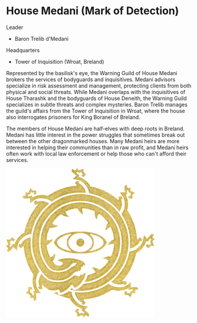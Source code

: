 # House Medani (Mark of Detection)

Leader

- Baron Trelib d'Medani

Headquarters

- Tower of Inquisition (Wroat, Breland)

Represented by the basilisk's eye, the Warning Guild of House Medani brokers the services of bodyguards and inquisitives. Medani advisors specialize in risk assessment and management, protecting clients from both physical and social threats. While Medani overlaps with the inquisitives of House Tharashk and the bodyguards of House Deneith, the Warning Guild specializes in subtle threats and complex mysteries. Baron Trelib manages the guild's affairs from the Tower of Inquisition in Wroat, where the house also interrogates prisoners for King Boranel of Breland.

The members of House Medani are half-elves with deep roots in Breland. Medani has little interest in the power struggles that sometimes break out between the other dragonmarked houses. Many Medani heirs are more interested in helping their communities than in raw profit, and Medani heirs often work with local law enforcement or help those who can't afford their services.

![emblem](<./images/Medani_(Detection).png>)
